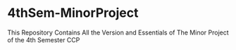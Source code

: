 # 4thSem-MinorProject
This Repository Contains All the Version and Essentials of The Minor Project of the 4th Semester CCP
